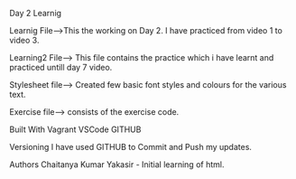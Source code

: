 
Day 2 Learnig

Learnig File-->This the working on Day 2. I have practiced from video 1 to video 3.

Learning2 File--> This file contains the practice which i have learnt and practiced untill day 7 video.

Stylesheet file--> Created few basic font styles and colours for the various text.

Exercise file--> consists of the exercise code.


Built With
Vagrant
VSCode
GITHUB

Versioning
I have used GITHUB to Commit and Push my updates.

Authors
Chaitanya Kumar Yakasir - Initial learning of html.
